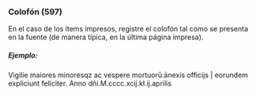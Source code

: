 ### Colofón (597)

En el caso de los ítems impresos, registre el colofón tal como se presenta en la fuente (de manera típica, en la última página impresa).

##### Ejemplo:  
Vigilie maiores minoresqz ac vespere mortuorū:ānexis officijs | eorundem expliciunt feliciter. Anno dñi.M.cccc.xcij.kł.ij.aprilis